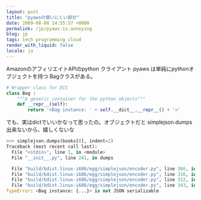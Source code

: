 ```yaml
---
layout: post
title: "pyawsの使いにくい部分"
date: 2009-08-08 14:55:57 +0000
permalink: /jp/pyaws-is-annoying
blog: jp
tags: tech programming cloud
render_with_liquid: false
locale: ja
---
```


AmazonのアフィリエイトAPIのpython クライアント pyaws は単純にpythonオブジェクトを持つ Bagクラスがある。

```python
# Wrapper class for ECS
class Bag :
    """A generic container for the python objects"""
    def __repr__(self):
        return '<Bag instance: ' + self.__dict__.__repr__() + '>'
```

でも、実はdictでいいかなって思ったの。オブジェクトだと simplejson.dumps出来ないから、嬉しくないな

```python
>>> simplejson.dumps(books[0], indent=2)
Traceback (most recent call last):
  File "<stdin>", line 1, in <module>
  File "__init__.py", line 241, in dumps

  File "build/bdist.linux-i686/egg/simplejson/encoder.py", line 366, in encode
  File "build/bdist.linux-i686/egg/simplejson/encoder.py", line 316, in _iterencode
  File "build/bdist.linux-i686/egg/simplejson/encoder.py", line 322, in _iterencode_default
  File "build/bdist.linux-i686/egg/simplejson/encoder.py", line 343, in default
TypeError: <Bag instance: {...}> is not JSON serializable
```

